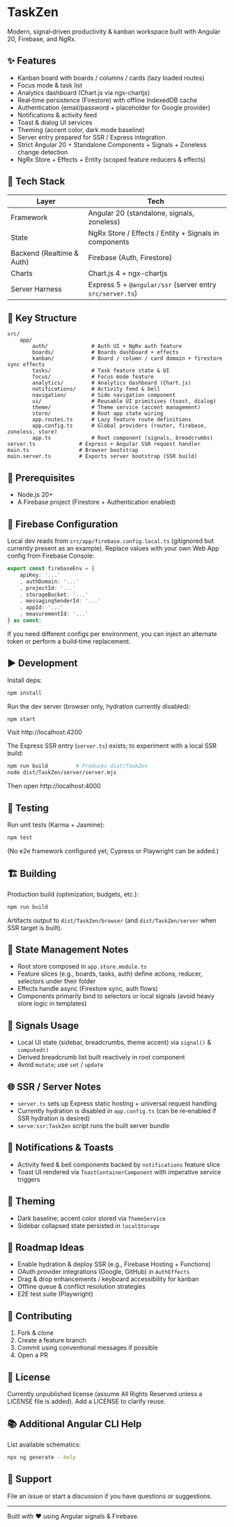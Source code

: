 # TaskZen

Modern, signal‑driven productivity & kanban workspace built with Angular 20, Firebase, and NgRx.

## ✨ Features

- Kanban board with boards / columns / cards (lazy loaded routes)
- Focus mode & task list
- Analytics dashboard (Chart.js via ngx-chartjs)
- Real‑time persistence (Firestore) with offline IndexedDB cache
- Authentication (email/password + placeholder for Google provider)
- Notifications & activity feed
- Toast & dialog UI services
- Theming (accent color, dark mode baseline)
- Server entry prepared for SSR / Express integration
- Strict Angular 20 + Standalone Components + Signals + Zoneless change detection
- NgRx Store + Effects + Entity (scoped feature reducers & effects)

## 🧱 Tech Stack

| Layer | Tech |
|-------|------|
| Framework | Angular 20 (standalone, signals, zoneless) |
| State | NgRx Store / Effects / Entity + Signals in components |
| Backend (Realtime & Auth) | Firebase (Auth, Firestore) |
| Charts | Chart.js 4 + ngx-chartjs |
| Server Harness | Express 5 + `@angular/ssr` (server entry `src/server.ts`) |

## 📁 Key Structure

```
src/
	app/
		auth/              # Auth UI + NgRx auth feature
		boards/            # Boards dashboard + effects
		kanban/            # Board / column / card domain + firestore sync effects
		tasks/             # Task feature state & UI
		focus/             # Focus mode feature
		analytics/         # Analytics dashboard (Chart.js)
		notifications/     # Activity feed & bell
		navigation/        # Side navigation component
		ui/                # Reusable UI primitives (toast, dialog)
		theme/             # Theme service (accent management)
		store/             # Root app state wiring
		app.routes.ts      # Lazy feature route definitions
		app.config.ts      # Global providers (router, firebase, zoneless, store)
		app.ts             # Root component (signals, breadcrumbs)
server.ts              # Express + Angular SSR request handler
main.ts                # Browser bootstrap
main.server.ts         # Exports server bootstrap (SSR build)
```

## 🔧 Prerequisites

- Node.js 20+
- A Firebase project (Firestore + Authentication enabled)

## 🔐 Firebase Configuration

Local dev reads from `src/app/firebase.config.local.ts` (gitignored but currently present as an example). Replace values with your own Web App config from Firebase Console:

```ts
export const firebaseEnv = {
	apiKey: '...'
	, authDomain: '...'
	, projectId: '...'
	, storageBucket: '...'
	, messagingSenderId: '...'
	, appId: '...'
	, measurementId: '...'
} as const;
```

If you need different configs per environment, you can inject an alternate token or perform a build‑time replacement.

## ▶️ Development

Install deps:

```bash
npm install
```

Run the dev server (browser only, hydration currently disabled):

```bash
npm start
```

Visit http://localhost:4200

The Express SSR entry (`server.ts`) exists; to experiment with a local SSR build:

```bash
npm run build         # Produces dist/TaskZen
node dist/TaskZen/server/server.mjs
```

Then open http://localhost:4000

## 🧪 Testing

Run unit tests (Karma + Jasmine):

```bash
npm test
```

(No e2e framework configured yet; Cypress or Playwright can be added.)

## 🏗️ Building

Production build (optimization, budgets, etc.):

```bash
npm run build
```

Artifacts output to `dist/TaskZen/browser` (and `dist/TaskZen/server` when SSR target is built).

## 🧬 State Management Notes

- Root store composed in `app.store.module.ts`
- Feature slices (e.g., boards, tasks, auth) define actions, reducer, selectors under their folder
- Effects handle async (Firestore sync, auth flows)
- Components primarily bind to selectors or local signals (avoid heavy store logic in templates)

## 🧠 Signals Usage

- Local UI state (sidebar, breadcrumbs, theme accent) via `signal()` & `computed()`
- Derived breadcrumb list built reactively in root component
- Avoid `mutate`; use `set` / `update`

## 🌐 SSR / Server Notes

- `server.ts` sets up Express static hosting + universal request handling
- Currently hydration is disabled in `app.config.ts` (can be re‑enabled if SSR hydration is desired)
- `serve:ssr:TaskZen` script runs the built server bundle

## 🔔 Notifications & Toasts

- Activity feed & bell components backed by `notifications` feature slice
- Toast UI rendered via `ToastContainerComponent` with imperative service triggers

## 🎨 Theming

- Dark baseline; accent color stored via `ThemeService`
- Sidebar collapsed state persisted in `localStorage`

## 🚀 Roadmap Ideas

- Enable hydration & deploy SSR (e.g., Firebase Hosting + Functions)
- OAuth provider integrations (Google, GitHub) in `AuthEffects`
- Drag & drop enhancements / keyboard accessibility for kanban
- Offline queue & conflict resolution strategies
- E2E test suite (Playwright)

## 🤝 Contributing

1. Fork & clone
2. Create a feature branch
3. Commit using conventional messages if possible
4. Open a PR

## 📄 License

Currently unpublished license (assume All Rights Reserved unless a LICENSE file is added). Add a LICENSE to clarify reuse.

## 📚 Additional Angular CLI Help

List available schematics:

```bash
npx ng generate --help
```

## 🙋 Support

File an issue or start a discussion if you have questions or suggestions.

---

Built with ❤️ using Angular signals & Firebase.
